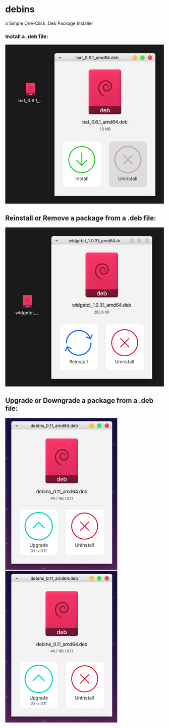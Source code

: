 # debins
a Simple One-Click .Deb Package Installer

### Install a .deb file:
![Image](https://raw.githubusercontent.com/eminfedar/debins/dev-unstable/debins2.png)

## Reinstall or Remove a package from a .deb file:
![Image](https://raw.githubusercontent.com/eminfedar/debins/dev-unstable/debins1.png)

## Upgrade or Downgrade a package from a .deb file:
![Image](https://raw.githubusercontent.com/eminfedar/debins/dev-unstable/debins3.png) ![Image](https://raw.githubusercontent.com/eminfedar/debins/dev-unstable/debins3.png)